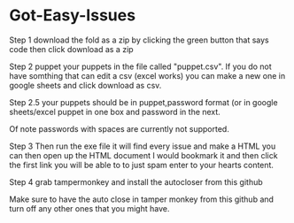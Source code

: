 # Got-Easy-Issues


Step 1 download the fold as a zip by clicking the green button that says code then click download as a zip

Step 2 puppet your puppets in the file called "puppet.csv".  If you do not have somthing that can edit a csv (excel works) you can make a new one in google sheets and click download as csv.  

Step 2.5 your puppets should be in puppet,password format (or in google sheets/excel puppet in one box and password in the next. 

Of note passwords with spaces are currently not supported.

Step 3 Then run the exe file it will find every issue and make a HTML you can then open up the HTML document I would bookmark it and then click the first link you will be able to to just spam enter to your hearts content.  
 
Step 4 grab tampermonkey and install the autocloser from this github

Make sure to have the auto close in tamper monkey from this github and turn off any other ones that you might have.  
